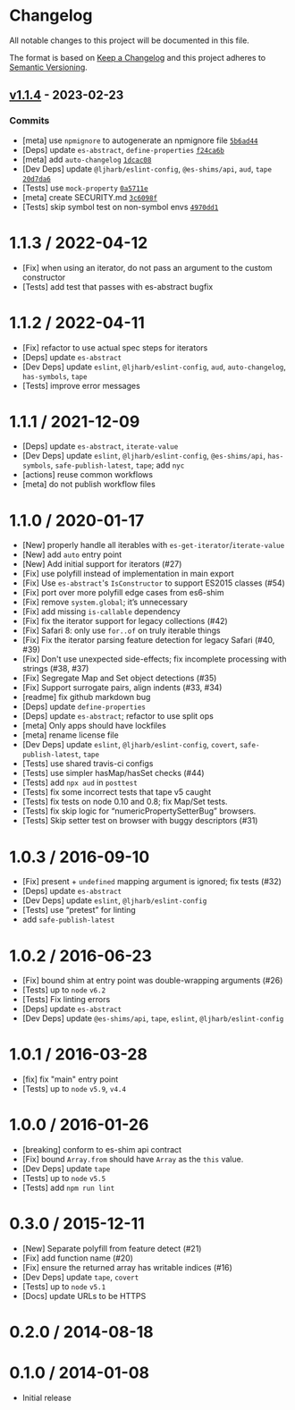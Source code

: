 # Changelog

All notable changes to this project will be documented in this file.

The format is based on [Keep a Changelog](https://keepachangelog.com/en/1.0.0/)
and this project adheres to [Semantic Versioning](https://semver.org/spec/v2.0.0.html).

## [v1.1.4](https://github.com/mathiasbynens/Array.from/compare/v1.1.3...v1.1.4) - 2023-02-23

### Commits

- [meta] use `npmignore` to autogenerate an npmignore file [`5b6ad44`](https://github.com/mathiasbynens/Array.from/commit/5b6ad44c1b60afb506f15b3e42d0fd3a676083be)
- [Deps] update `es-abstract`, `define-properties` [`f24ca6b`](https://github.com/mathiasbynens/Array.from/commit/f24ca6bac14d99f21cf753c1001f8af4d5bc24c7)
- [meta] add `auto-changelog` [`1dcac08`](https://github.com/mathiasbynens/Array.from/commit/1dcac08bcc6df529748eff36e6a3d55ce3399e7d)
- [Dev Deps] update `@ljharb/eslint-config`, `@es-shims/api`, `aud`, `tape` [`20d7da6`](https://github.com/mathiasbynens/Array.from/commit/20d7da6ba5df808c1e8aec3d8cb8978b304db3e4)
- [Tests] use `mock-property` [`0a5711e`](https://github.com/mathiasbynens/Array.from/commit/0a5711ec16b900e956405a88a7274fe3ada96c12)
- [meta] create SECURITY.md [`3c6098f`](https://github.com/mathiasbynens/Array.from/commit/3c6098f918a5bb1ce2addad95acc8fffb91a7f09)
- [Tests] skip symbol test on non-symbol envs [`4970dd1`](https://github.com/mathiasbynens/Array.from/commit/4970dd19b98bc315f4e60b7ef2a18497a53f40a2)

<!-- auto-changelog-above -->

1.1.3 / 2022-04-12
=================
* [Fix] when using an iterator, do not pass an argument to the custom constructor
* [Tests] add test that passes with es-abstract bugfix

1.1.2 / 2022-04-11
=================
* [Fix] refactor to use actual spec steps for iterators
* [Deps] update `es-abstract`
* [Dev Deps] update `eslint`, `@ljharb/eslint-config`, `aud`, `auto-changelog`, `has-symbols`, `tape`
* [Tests] improve error messages

1.1.1 / 2021-12-09
=================
* [Deps] update `es-abstract`, `iterate-value`
* [Dev Deps] update `eslint`, `@ljharb/eslint-config`, `@es-shims/api`, `has-symbols`, `safe-publish-latest`, `tape`; add `nyc`
* [actions] reuse common workflows
* [meta] do not publish workflow files

1.1.0 / 2020-01-17
=================
* [New] properly handle all iterables with `es-get-iterator`/`iterate-value`
* [New] add `auto` entry point
* [New] Add initial support for iterators (#27)
* [Fix] use polyfill instead of implementation in main export
* [Fix] Use `es-abstract`'s `IsConstructor` to support ES2015 classes (#54)
* [Fix] port over more polyfill edge cases from es6-shim
* [Fix] remove `system.global`; it’s unnecessary
* [Fix] add missing `is-callable` dependency
* [Fix] fix the iterator support for legacy collections (#42)
* [Fix] Safari 8: only use `for..of` on truly iterable things
* [Fix] Fix the iterator parsing feature detection for legacy Safari (#40, #39)
* [Fix] Don't use unexpected side-effects; fix incomplete processing with strings (#38, #37)
* [Fix] Segregate Map and Set object detections (#35)
* [Fix] Support surrogate pairs, align indents (#33, #34)
* [readme] fix github markdown bug
* [Deps] update `define-properties`
* [Deps] update `es-abstract`; refactor to use split ops
* [meta] Only apps should have lockfiles
* [meta] rename license file
* [Dev Deps] update `eslint`, `@ljharb/eslint-config`, `covert`, `safe-publish-latest`, `tape`
* [Tests] use shared travis-ci configs
* [Tests] use simpler hasMap/hasSet checks (#44)
* [Tests] add `npx aud` in `posttest`
* [Tests] fix some incorrect tests that tape v5 caught
* [Tests] fix tests on node 0.10 and 0.8; fix Map/Set tests.
* [Tests] fix skip logic for “numericPropertySetterBug” browsers.
* [Tests] Skip setter test on browser with buggy descriptors (#31)

1.0.3 / 2016-09-10
=================
  * [Fix] present + `undefined` mapping argument is ignored; fix tests (#32)
  * [Deps] update `es-abstract`
  * [Dev Deps] update `eslint`, `@ljharb/eslint-config`
  * [Tests] use “pretest” for linting
  * add `safe-publish-latest`

1.0.2 / 2016-06-23
=================
  * [Fix] bound shim at entry point was double-wrapping arguments (#26)
  * [Tests] up to `node` `v6.2`
  * [Tests] Fix linting errors
  * [Deps] update `es-abstract`
  * [Dev Deps] update `@es-shims/api`, `tape`, `eslint`, `@ljharb/eslint-config`

1.0.1 / 2016-03-28
=================
  * [fix] fix "main" entry point
  * [Tests] up to `node` `v5.9`, `v4.4`

1.0.0 / 2016-01-26
=================
  * [breaking] conform to es-shim api contract
  * [Fix] bound `Array.from` should have `Array` as the `this` value.
  * [Dev Deps] update `tape`
  * [Tests] up to `node` `v5.5`
  * [Tests] add `npm run lint`

0.3.0 / 2015-12-11
=================
  * [New] Separate polyfill from feature detect (#21)
  * [Fix] add function name (#20)
  * [Fix] ensure the returned array has writable indices (#16)
  * [Dev Deps] update `tape`, `covert`
  * [Tests] up to `node` `v5.1`
  * [Docs] update URLs to be HTTPS

0.2.0 / 2014-08-18
=================

0.1.0 / 2014-01-08
=================
  * Initial release

